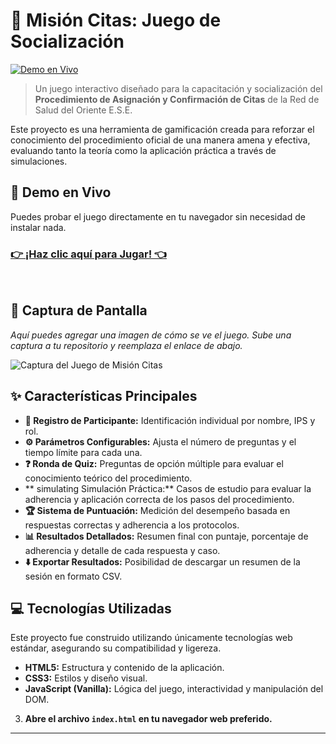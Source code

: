 # 🎯 Misión Citas: Juego de Socialización

[![Demo en Vivo](https://img.shields.io/github/deployments/YasminGarcia1210/Diego_App/production?label=Jugar%20Ahora&style=for-the-badge)](https://yasmingarcia1210.github.io/Diego_App/)

> Un juego interactivo diseñado para la capacitación y socialización del **Procedimiento de Asignación y Confirmación de Citas** de la Red de Salud del Oriente E.S.E.

Este proyecto es una herramienta de gamificación creada para reforzar el conocimiento del procedimiento oficial de una manera amena y efectiva, evaluando tanto la teoría como la aplicación práctica a través de simulaciones.

## 🚀 Demo en Vivo

Puedes probar el juego directamente en tu navegador sin necesidad de instalar nada.

### [👉 ¡Haz clic aquí para Jugar! 👈](https://yasmingarcia1210.github.io/Diego_App/)

<br>

## 📸 Captura de Pantalla

*Aquí puedes agregar una imagen de cómo se ve el juego. Sube una captura a tu repositorio y reemplaza el enlace de abajo.*

![Captura del Juego de Misión Citas](https-aqui-va-el-enlace-a-tu-imagen.png)

## ✨ Características Principales

* **📝 Registro de Participante:** Identificación individual por nombre, IPS y rol.
* **⚙️ Parámetros Configurables:** Ajusta el número de preguntas y el tiempo límite para cada una.
* **❓ Ronda de Quiz:** Preguntas de opción múltiple para evaluar el conocimiento teórico del procedimiento.
* ** simulating Simulación Práctica:** Casos de estudio para evaluar la adherencia y aplicación correcta de los pasos del procedimiento.
* **🏆 Sistema de Puntuación:** Medición del desempeño basada en respuestas correctas y adherencia a los protocolos.
* **📊 Resultados Detallados:** Resumen final con puntaje, porcentaje de adherencia y detalle de cada respuesta y caso.
* **⬇️ Exportar Resultados:** Posibilidad de descargar un resumen de la sesión en formato CSV.

## 💻 Tecnologías Utilizadas

Este proyecto fue construido utilizando únicamente tecnologías web estándar, asegurando su compatibilidad y ligereza.

* **HTML5:** Estructura y contenido de la aplicación.
* **CSS3:** Estilos y diseño visual.
* **JavaScript (Vanilla):** Lógica del juego, interactividad y manipulación del DOM.

3.  **Abre el archivo `index.html` en tu navegador web preferido.**

---

